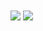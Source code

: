 <span>
  <img align="center" src="https://github-readme-stats.vercel.app/api?username=jahill-dev&count_private=true&show_icons=true&include_all_commits=true&hide_border=true&hide_title=true&bg_color=fff&text_color=077b8a&icon_color=222&title_color=222" /></span>

<span>
  <img align="center" src="https://github-readme-stats.vercel.app/api/top-langs/?username=jahill-dev&langs_count=3&hide_title=true&hide_border=true&bg_color=fff" />
</span>
